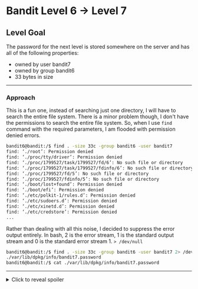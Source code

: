 # Bandit Level 6 → Level 7
## Level Goal
The password for the next level is stored somewhere on the server and has all of the following properties:
- owned by user bandit7
- owned by group bandit6
- 33 bytes in size
***

### Approach
This is a fun one, instead of searching just one directory, I will have to search the entire file system. There is a minor problem though, I don't have the permissions to search the entire file system. So, when I use `find` command with the required parameters, I am flooded with permission denied errors.
```bash
bandit6@bandit:/$ find . -size 33c -group bandit6 -user bandit7
find: ‘./root’: Permission denied
find: ‘./proc/tty/driver’: Permission denied
find: ‘./proc/1799527/task/1799527/fd/6’: No such file or directory
find: ‘./proc/1799527/task/1799527/fdinfo/6’: No such file or directory
find: ‘./proc/1799527/fd/5’: No such file or directory
find: ‘./proc/1799527/fdinfo/5’: No such file or directory
find: ‘./boot/lost+found’: Permission denied
find: ‘./boot/efi’: Permission denied
find: ‘./etc/polkit-1/rules.d’: Permission denied
find: ‘./etc/sudoers.d’: Permission denied
find: ‘./etc/xinetd.d’: Permission denied
find: ‘./etc/credstore’: Permission denied
...
```
Rather than dealing with all this noise, I decided to suppress the error output entirely. In bash, 2 is the error stream, 1 is the standard output stream and 0 is the standard error stream 1. `> /dev/null`
```bash
bandit6@bandit:/$ find . -size 33c -group bandit6 -user bandit7 2> /dev/null
./var/lib/dpkg/info/bandit7.password
bandit6@bandit:/$ cat ./var/lib/dpkg/info/bandit7.password
```
***
<details>
  <summary>Click to reveal spoiler</summary>

  The password is morbNTDkSW6jIlUc0ymOdMaLnOlFVAaj
</details>


